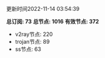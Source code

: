 更新时间2022-11-14 03:54:39

**总订阅: 73**
**总节点: 1016**
**有效节点: 372**
- v2ray节点: 220
- trojan节点: 89
- ss节点: 63

